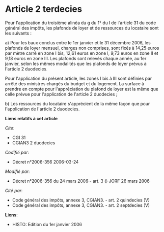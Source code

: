 # Article 2 terdecies

Pour l'application du troisième alinéa du g du 1° du I de l'article 31 du code général des impôts, les plafonds de loyer et
de ressources du locataire sont les suivants :

a) Pour les baux conclus entre le 1er janvier et le 31 décembre 2006, les plafonds de loyer mensuel, charges non comprises,
sont fixés à 14,25 euros par mètre carré en zone I bis, 12,61 euros en zone I, 9,73 euros en zone II et 9,18 euros en zone
III. Les plafonds sont relevés chaque année, au 1er janvier, selon les mêmes modalités que les plafonds de loyer prévus à
l'article 2 duodecies.

Pour l'application du présent article, les zones I bis à III sont définies par arrêté des ministres chargés du budget et du
logement. La surface à prendre en compte pour l'appréciation du plafond de loyer est la même que celle prévue pour
l'application de l'article 2 duodecies ;

b) Les ressources du locataire s'apprécient de la même façon que pour l'application de l'article 2 duodecies.

**Liens relatifs à cet article**

_Cite_:

  - CGI 31
  - CGIAN3 2 duodecies

_Codifié par_:

  - Décret n°2006-356 2006-03-24

_Modifié par_:

  - Décret n°2006-356 du 24 mars 2006 - art. 3 () JORF 26 mars 2006

_Cité par_:

  - Code général des impôts, annexe 3, CGIAN3. - art. 2 quindecies (V)
  - Code général des impôts, annexe 3, CGIAN3. - art. 2 septdecies (V)

**Liens**:

  - HISTO: Edition du 1er janvier 2006
